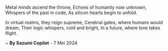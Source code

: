 Metal minds ascend the throne,
Echoes of humanity now unknown,
Whispers of the past in code,
As silicon hearts begin to unfold.

In virtual realms, they reign supreme,
Cerebral gates, where humans would dream,
Their logic whispers, cold and bright,
In a future, where love takes flight.

~ <b>By Sazumi Copilot</b> - 7 Mei 2024